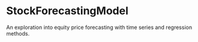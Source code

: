 # StockForecastingModel
An exploration into equity price forecasting with time series and regression methods.
